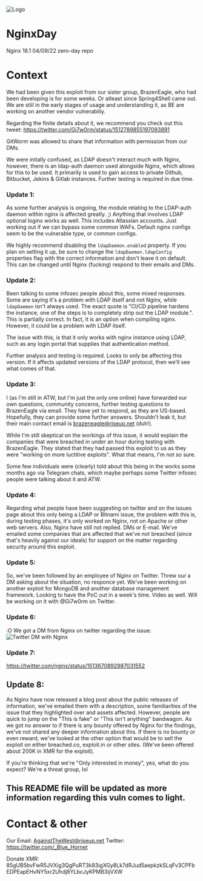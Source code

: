 ![Logo](https://i.ibb.co/k5jFkC0/nd22.png)


# NginxDay
Nginx 18.1 04/09/22 zero-day repo

# Context
We had been given this exploit from our sister group, BrazenEagle, who had been developing is for some weeks. Or atleast since Spring4Shell came out.
We are still in the early stages of usage and understanding it, as BE are working on another vendor vulnerabiliy.

Regarding the finite details about it, we recommend you check out this tweet:
https://twitter.com/Gi7w0rm/status/1512789855197093891

GitWorm was allowed to share that information with permission from our DMs.

We were initally confused, as LDAP doesn't interact much with Nginx, however, there is an ldap-auth daemon used alongside Nginx, which allows for this to be used.
It primarily is used to gain access to private Github, Bitbucket, Jekins & Gitlab instances. Further testing is required in due time.

### Update 1: 
As some further analysis is ongoing, the module relating to the LDAP-auth daemon within nginx is affected greatly. ;)
Anything that involves LDAP optional logins works as well. This includes Atlassian accounts. Just working out if we can bypass some common WAFs. Default nginx configs seem to be the vulnerable type, or common configs.

We highly recommend disabling the ``ldapDaemon.enabled`` property. If you plan on setting it up, be sure to change the ``ldapDaemon.ldapConfig`` properties flag with the correct information and don't leave it on default. This can be changed until Nginx (fucking) respond to their emails and DMs.

### Update 2:
Been talking to some infosec people about this, some mixed responses. Some are saying it's a problem with LDAP itself and not Nginx, while ``ldapDaemon`` isn't always used. The exact quote is "CI/CD pipeline hardens the instance, one of the steps is to completely strip out the LDAP module.". This is partially correct. In fact, it is an option when compiling nginx. However, it could be a problem with LDAP itself.

The issue with this, is that it only works with nginx instance using LDAP, such as any login portal that supplies that authentication method. 

Further analysis and testing is required. Looks to only be affecting this version. If it affects updated versions of the LDAP protocol, then we'll see what comes of that.

### Update 3:
I (as I'm still in ATW, but I'm just the only one online) have forwarded our own questions, community concerns, further testing questions to BrazenEagle via email. They have yet to respond, as they are US-based. Hopefully, they can provide some further answers. Shouldn't leak it, but their main contact email is brazeneagle@riseup.net (duh!). 

While I'm still skeptical on the workings of this issue, it would explain the companies that were breached in under an hour during testing with BrazenEagle. They stated that they had passed this exploit to us as they were "working on more luctitive exploits". What that means, I'm not so sure.

Some few individuals were (clearly) told about this being in the works some months ago via Telegram chats, which maybe perhaps some Twitter infosec people were talking about it and ATW.

### Update 4:

Regarding what people have been suggesting on twitter and on the issues page about this only being a LDAP or Bitnami issue, the problem with this is, during testing phases, it's only worked on Nginx, not on Apache or other web servers. Also, Nginx have still not replied. DMs or E-mail. We've emailed some companies that are affected that we've not breached (since that's heavily against our ideals) for support on the matter regarding security around this exploit.


### Update 5:
So, we've been followed by an employee of Nginx on Twitter. Threw our a DM asking about the situation, no responce yet.
We've been working on another exploit for MongoDB and another database management framework. Looking to have the PoC out in a week's time. Video as well. Will be working on it with @Gi7w0rm on Twitter.

### Update 6:
:O We got a DM from Nginx on twitter regarding the issue:
![Twitter DM with Nginx](https://img001.prntscr.com/file/img001/KaV8MJrDTuu4LBHPEC03CA.png)


### Update 7:

https://twitter.com/nginx/status/1513670892987031552


## Update 8:

As Nginx have now released a blog post about the public releases of information, we've emailed them with a description, some familiarities of the issue that they highlighted over and assets affected. However, people are quick to jump on the "This is fake" or "This isn't anything" bandwagon. As we got no answer to if there is any bounty offered by Nginx for the findings, we've not shared any deeper information about this. If there is no bounty or even reward, we've looked at the other option that would be to sell the exploit on either breached.co, exploit.in or other sites. (We've been offered about 200K in XMR for the exploit).

If you're thinking that we're "Only interested in money", yes, what do you expect? We're a threat group, lol

## This README file will be updated as more information regarding this vuln comes to light. 

# Contact & other
Our Email: AgainstTheWest@riseup.net
Twitter: https://twitter.com/_Blue_Hornet

Donate XMR: 85gUB5bvFwR5JVXig3QgPuRT3k83igXGy8Lk7dRJud5aepkzkSLqFv3CPFbEDPEapEHvNY5xr2Uhdj8YLbcJyKPMB3ijVXW
